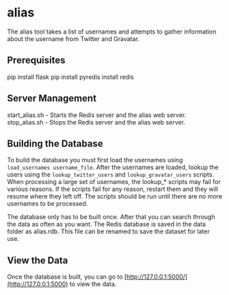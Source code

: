 alias
=====
The alias tool takes a list of usernames and attempts to gather information about the username from Twitter and Gravatar.

Prerequisites
-------------
pip install flask
pip install pyredis
install redis

Server Management
-----------------
start_alias.sh - Starts the Redis server and the alias web server.
stop_alias.sh - Stops the Redis server and the alias web server.

Building the Database
---------------------
To build the database you must first load the usernames using `load_usernames username_file`. After the usernames are loaded, lookup the users using the `lookup_twitter_users` and `lookup_gravatar_users` scripts. When processing a large set of usernames, the lookup_* scripts may fail for various reasons. If the scripts fail for any reason, restart them and they will resume where they left off. The scripts should be run until there are no more usernames to be processed.

The database only has to be built once. After that you can search through the data as often as you want. The Redis database is saved in the data folder as alias.rdb. This file can be renamed to save the dataset for later use.

View the Data
-------------
Once the database is built, you can go to [http://127.0.0.1:5000/](http://127.0.0.1:5000) to view the data.
